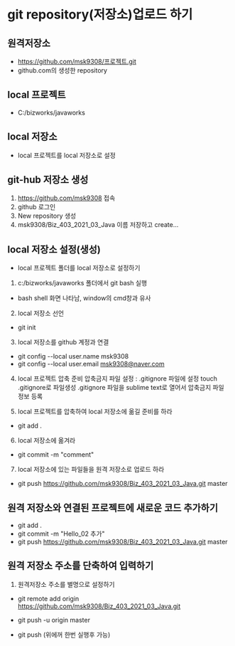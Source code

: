 # git repository(저장소)업로드 하기
## 원격저장소
* https://github.com/msk9308/프로젝트.git
* github.com의 생성한 repository 

## local 프로젝트 
* C:/bizworks/javaworks

## local 저장소 
* local 프로젝트를 local 저장소로 설정



## git-hub 저장소 생성
1. https://github.com/msk9308 접속
2. github 로그인
3. New repository 생성
4. msk9308/Biz_403_2021_03_Java 이름 저장하고 create...

## local 저장소 설정(생성)
* local 프로젝트 폴더를 local 저장소로 설정하기
1. c:/bizworks/javaworks 폴더에서 git bash 실행
- bash shell 화면 나타남, window의 cmd창과 유사

2. local 저장소 선언
* git init

3. local 저장소를 github 계정과 연결
* git config --local user.name msk9308
* git config --local user.email msk9308@naver.com

4. local 프로젝트 압축 준비
	압축금지 파일 설정 : .gitignore 파일에 설정
	touch .gitignore로 파일생성
	.gitignore 파일을 sublime text로 열어서
	압축금지 파일 정보 등록

5. local 프로젝트를 압축하여 local 저장소에 옮길 준비를 하라
* git add .

6. local 저장소에 옮겨라
* git commit -m "comment"

7. local 저장소에 있는 파일들을 원격 저장소로
 업로드 하라 
* git push https://github.com/msk9308/Biz_403_2021_03_Java.git master

## 원격 저장소와 연결된 프로젝트에 새로운 코드 추가하기
* git add . 
* git commit -m "Hello_02 추가"
* git push https://github.com/msk9308/Biz_403_2021_03_Java.git master

## 원격 저장소 주소를 단축하여 입력하기
1. 원격저장소 주소를 별명으로 설정하기 
* git remote add origin https://github.com/msk9308/Biz_403_2021_03_Java.git

* git push -u origin master 

* git push (위에꺼 한번 실행후 가능)